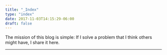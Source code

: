 ```yaml
---
title: "_Index"
type: "index"
date: 2017-11-03T14:15:29-06:00
draft: false
---
```


The mission of this blog is simple: If I solve a problem that I think others might have, I share it here.

---